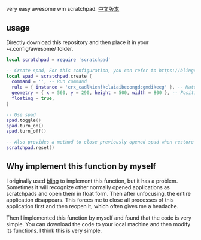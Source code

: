 very easy awesome wm scratchpad. [中文版本](./readme.zh.md)

## usage

Directly download this repository and then place it in your ~/.config/awesome/ folder.

```lua
local scratchpad = require 'scratchpad'

-- Create spad, For this configuration, you can refer to https://blingcorp.github.io/bling/. However, only the following items are useful here.
local spad = scratchpad.create {
  command = '', -- Run command
  rule = { instance = 'crx_cadlkienfkclaiaibeoongdcgmdikeeg' }, -- Match client
  geometry = { x = 560, y = 290, height = 500, width = 800 }, -- Position
  floating = true,
}

-- Use spad
spad.toggle()
spad.turn_on()
spad.turn_off()

-- Also provides a method to close previously opened spad when restore the awesome configuration.
scratchpad.reset()
```

## Why implement this function by myself

I originally used [bling](https://blingcorp.github.io/bling/) to implement this function, but it has a problem. Sometimes it will recognize other normally opened applications as scratchpads and open them in float form. Then after unfocusing, the entire application disappears. This forces me to close all processes of this application first and then reopen it, which often gives me a headache.

Then I implemented this function by myself and found that the code is very simple. You can download the code to your local machine and then modify its functions. I think this is very simple.

